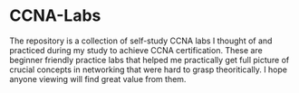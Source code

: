 # CCNA-Labs
The repository is a collection of self-study CCNA labs I thought of and practiced during my study to achieve CCNA certification. These are beginner friendly practice labs that helped me practically get full picture of crucial concepts 
in networking that were hard to grasp theoritically. I hope anyone viewing will find great value from them.
